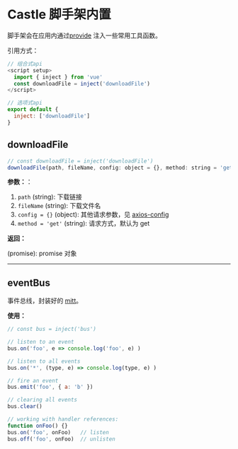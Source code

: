 # Castle 脚手架内置

脚手架会在应用内通过[provide](https://cn.vuejs.org/guide/components/provide-inject.html) 注入一些常用工具函数。


引用方式：
```js
// 组合式api
<script setup>
  import { inject } from 'vue'
  const downloadFile = inject('downloadFile')
</script>

// 选项式api
export default {
  inject: ['downloadFile']
}
```

## downloadFile

```js
// const downloadFile = inject('downloadFile')
downloadFile(path, fileName, config: object = {}, method: string = 'get')
```

**参数：**：
1. `path` (string): 下载链接
2. `fileName` (string): 下载文件名
3. `config = {}` (object): 其他请求参数，见 [axios-config](http://axios-js.com/zh-cn/docs/index.html#axios-config)
4. `method = 'get'` (string): 请求方式，默认为 get

**返回：**

(promise): promise 对象

---

## eventBus

事件总线，封装好的 [mitt](https://www.npmjs.com/package/mitt)。

**使用：**

```js
// const bus = inject('bus')

// listen to an event
bus.on('foo', e => console.log('foo', e) )

// listen to all events
bus.on('*', (type, e) => console.log(type, e) )

// fire an event
bus.emit('foo', { a: 'b' })

// clearing all events
bus.clear()

// working with handler references:
function onFoo() {}
bus.on('foo', onFoo)   // listen
bus.off('foo', onFoo)  // unlisten
```